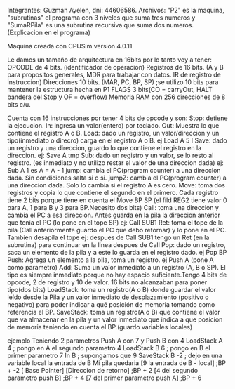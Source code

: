 Integrantes: Guzman Ayelen, dni: 44606586.
Archivos: "P2" es la maquina, "subrutinas" el programa con 3 niveles que suma tres numeros y "SumaRPila" es una subrutina recursiva que suma dos numeros.(Explicacion en el programa)

Maquina creada con CPUSim version 4.0.11

Le damos un tamaño de arquitectura en 16bits por lo tanto voy a tener:
OPCODE de 4 bits. (identificador de operacion)
Registros de 16 bits. (A y B para propositos generales, MDR para trabajar con datos. IR de registro de instruccion)
Direcciones 10 bits. (MAR, PC, BP, SP) ;se utilizo 10 bits para mantener la estructura hecha en P1
FLAGS 3 bits(CO = carryOut, HALT bandera del Stop y OF = overflow)
Memoria RAM con 256 direcciones de 8 bits c/u.


Cuenta con 16 instrucciones por tener 4 bits de opcode y son:
Stop: detiene la ejecucion.
In: ingresa un valor(entero) por teclado.
Out: Muestra lo que contiene el registro A o B.
Load: dado un registro, un valor/direccion y un tipo(inmediato o direcro) carga en el registro A o B. ej Load A 5 I
Save: dado un registro y una direccion, guardo lo que contiene el registro en la direccion. ej: Save A tmp
Sub: dado un registro y un valor, se lo resto al registro. (es inmediato y no utilizo restar el valor de una direccion dada) ej: Sub A 1 es A = A - 1
jump: cambia el PC(program counter) a una direccion dada. Sin condiciones salta si o si.
jumpZ: cambia el PC(program counter) a una direccion dada. Solo lo cambia si el registro A es cero.
Move: toma dos registros y copia lo que contiene el segundo en el primero. Cada registro tiene 2 bits porque tiene en cuenta el Move BP SP (el fild REG2 tiene valor 0 para A, 1 para B y 3 para BP.Necesito dos bits)
Call: toma una direccion y cambia el PC a esa direccion. Antes guarda en la pila la direccion anterior que tenia el PC (lo pone en el tope SP) ej: Call SUB1
Ret: toma el tope de la pila (Call anteriormente guardo el PC que debo retornar) y lo pone en el PC. Tambien desapila el tope ej: despues de Call SUB1 tengo un Ret (en la subrutina) para continuar en la linea despues de Call
Pop: dado un registro, saca un elemento de la pila y a este lo guarda en el registro dado. ej Pop BP 
Push: Agrega un elemento a la pila, toma un registro. ej Push A (pone A como parametro)
Add: Suma un valor inmediato a un registro (A, B o SP). El tipo es siempre inmediato porque no hay espacio suficiente.Tengo 4 bits de opcode, 2 de registro y 10 de valor. 16 bits no alcanzaban para poner tipo(dos bits)
LoadStack: toma un registro(A o B) donde guardar el valor leído desde la Pila y un valor inmediato de desplazamiento (positivo o negativo) para poder indicar a qué posición de memoria tomando como referencia el BP.
SaveStack: toma un registro(A o B) que contiene el valor que va almacenar en la pila y un valor inmediato que indica a que posicion de memoria teniendo en cuenta el BP.(guardo variables locales) 

ejemplo Teniendo 2 parametros 
Push A con 7 y Push B con 4
LoadStack A 4 ; pongo en A el segundo parametro 4
LoadStack B 6 ; pongo en B el  primer parametro 7
In B ; supongamos que 9
SaveStack B -2 ; dejo en una variable local la entrada de B
Mi pila quedaria 
[9 la entrada de B - local] ;BP + -2
[ Base Pointer]
[Direccion de retorno] ;BP + 2
[4 del segundo parametro push B] ;BP + 4
[7 del primer parametro push A] ;BP + 6
